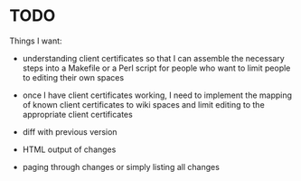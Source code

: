 # TODO

Things I want:

- understanding client certificates so that I can assemble the
  necessary steps into a Makefile or a Perl script for people who want
  to limit people to editing their own spaces

- once I have client certificates working, I need to implement the
  mapping of known client certificates to wiki spaces and limit
  editing to the appropriate client certificates

- diff with previous version

- HTML output of changes

- paging through changes or simply listing all changes

